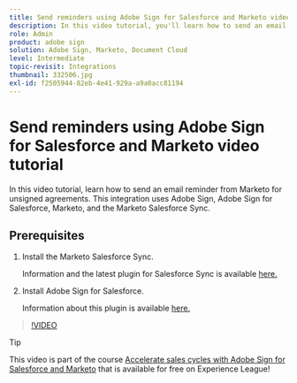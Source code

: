 ```yaml
---
title: Send reminders using Adobe Sign for Salesforce and Marketo video tutorial
description: In this video tutorial, you'll learn how to send an email reminder from Marketo when an agreement remains unsigned after a period of time
role: Admin
product: adobe sign
solution: Adobe Sign, Marketo, Document Cloud
level: Intermediate
topic-revisit: Integrations
thumbnail: 332506.jpg
exl-id: f2505944-82eb-4e41-929a-a9a0acc81194
---
```

# Send reminders using Adobe Sign for Salesforce and Marketo video tutorial

In this video tutorial, learn how to send an email reminder from Marketo for unsigned agreements. This integration uses Adobe Sign, Adobe Sign for Salesforce, Marketo, and the Marketo Salesforce Sync.

## Prerequisites

1. Install the Marketo Salesforce Sync.
    
    Information and the latest plugin for Salesforce Sync is available [here.](https://experienceleague.adobe.com/docs/marketo/using/product-docs/crm-sync/salesforce-sync/understanding-the-salesforce-sync.html)

1. Install Adobe Sign for Salesforce. 

    Information about this plugin is available [here.](https://helpx.adobe.com/ca/sign/using/salesforce-integration-installation-guide.html)

>[!VIDEO](https://video.tv.adobe.com/v/332506?hidetitle=true)

>[!TIP]
>
>This video is part of the course [Accelerate sales cycles with Adobe Sign for Salesforce and Marketo](https://experienceleague.adobe.com/?recommended=Sign-U-1-2021.1) that is available for free on Experience League!

